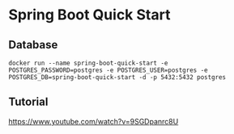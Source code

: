 # Spring Boot Quick Start
## Database
```angular2html
docker run --name spring-boot-quick-start -e POSTGRES_PASSWORD=postgres -e POSTGRES_USER=postgres -e POSTGRES_DB=spring-boot-quick-start -d -p 5432:5432 postgres
```

## Tutorial
https://www.youtube.com/watch?v=9SGDpanrc8U
